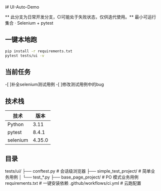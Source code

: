 i# UI-Auto-Demo

** 此分支为日常开发分支，CI可能处于失败状态，仅供迭代使用。**
最小可运行集合 · Selenium + pytest

## 一键本地跑
```bash
pip install -r requirements.txt
pytest tests/ui -v
```

## 当前任务
-[ ]补全selenium测试用例
-[ ]修改测试用例中的bug

## 技术栈
| 技术     | 版本   |
|----------|--------|
| Python   | 3.11   |
| pytest   | 8.4.1  |
| selenium | 4.35.0 |

## 目录
tests/ui/
├── conftest.py         # 会话级浏览器
├── simple_test_project/ # 简单业务用例
│   └── test_*.py
├── base_page_project/   # PO 模式业务用例
requirements.txt        # 一键安装依赖
.github/workflows/ci.yml # 云跑配置
